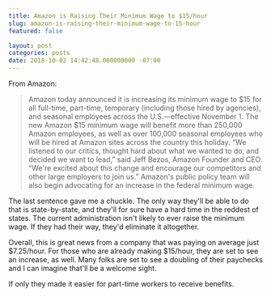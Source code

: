 ```yaml
---
title: Amazon is Raising Their Minimum Wage to $15/hour
slug: amazon-is-raising-their-minimum-wage-to-15-hour
featured: false

layout: post
categories: posts
date: 2018-10-02 14:42:48.000000000 -07:00
---
```


From Amazon:

>  Amazon today announced it is increasing its minimum wage to $15 for all full-time, part-time, temporary (including those hired by agencies), and seasonal employees across the U.S.—effective November 1. The new Amazon $15 minimum wage will benefit more than 250,000 Amazon employees, as well as over 100,000 seasonal employees who will be hired at Amazon sites across the country this holiday.
> “We listened to our critics, thought hard about what we wanted to do, and decided we want to lead,” said Jeff Bezos, Amazon Founder and CEO. “We're excited about this change and encourage our competitors and other large employers to join us.”
> Amazon's public policy team will also begin advocating for an increase in the federal minimum wage.

The last sentence gave me a chuckle. The only way they'll be able to do that is state-by-state, and they'll for sure have a hard time in the reddest of states. The current administration isn't likely to ever raise the minimum wage. If they had their way, they'd eliminate it altogether.

Overall, this is great news from a company that was paying on average just $7.25/hour. For those who are already making $15/hour, they are set to see an increase, as well. Many folks are set to see a doubling of their paychecks and I can imagine that'll be a welcome sight.

If only they made it easier for part-time workers to receive benefits.

